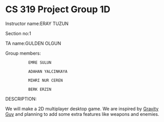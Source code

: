 # CS 319 Project Group 1D
Instructor name:ERAY TUZUN

Section no:1

TA name:GULDEN OLGUN

Group members:

              EMRE SULUN

              ADAHAN YALCINKAYA
              
              MIHRI NUR CEREN
              
              BERK ERZIN
             
DESCRIPTION:

We will make a 2D multiplayer desktop game. We are inspired by [Gravity Guy](https://www.youtube.com/watch?v=iVTqXnJAotQ) and planning to add some extra features like weapons and enemies.
